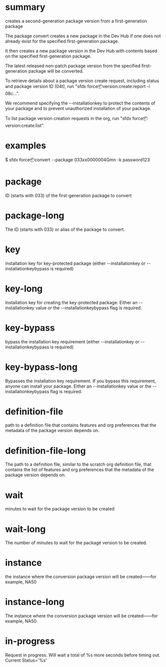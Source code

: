# summary

creates a second-generation package version from a first-generation package

The package convert creates a new package in the Dev Hub if one does not already exist for the specified first-generation package.

It then creates a new package version in the Dev Hub with contents based on the specified first-generation package.

The latest released non-patch package version from the specified first-generation package will be converted.

To retrieve details about a package version create request, including status and package version ID (04t), run "sfdx force:package:version:create:report -i 08c...".

We recommend specifying the --installationkey to protect the contents of your package and to prevent unauthorized installation of your package.

To list package version creation requests in the org, run "sfdx force:package:version:create:list".

# examples

$ sfdx force:package:convert --package 033xx0000004Gmn -k password123

# package

ID (starts with 033) of the first-generation package to convert

# package-long

The ID (starts with 033) or alias of the package to convert.

# key

installation key for key-protected package (either --installationkey or --installationkeybypass is required)

# key-long

Installation key for creating the key-protected package. Either an --installationkey value or the --installationkeybypass flag is required.

# key-bypass

bypass the installation key requirement (either --installationkey or --installationkeybypass is required)

# key-bypass-long

Bypasses the installation key requirement. If you bypass this requirement, anyone can install your package. Either an --installationkey value or the --installationkeybypass flag is required.

# definition-file

path to a definition file that contains features and org preferences that the metadata of the package version depends on.

# definition-file-long

The path to a definition file, similar to the scratch org definition file, that contains the list of features and org preferences that the metadata of the package version depends on.

# wait

minutes to wait for the package version to be created

# wait-long

The number of minutes to wait for the package version to be created.

# instance

the instance where the conversion package version will be created——for example, NA50

# instance-long

The instance where the conversion package version will be created——for example, NA50.

# in-progress

Request in progress. Will wait a total of %s more seconds before timing out. Current Status='%s'

